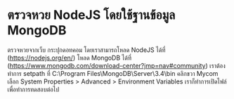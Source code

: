# ตรวจหวย NodeJS โดยใช้ฐานข้อมูล MongoDB

ตรวจหวยจากเว็บ กระปุกดอทคอม
โดยเราสามารถโหลด NodeJS ได้ที่ (https://nodejs.org/en/)
โหลด MongoDB ได้ที่ (https://www.mongodb.com/download-center?jmp=nav#community)
เราต้องทำการ setpath ที่ C:\Program Files\MongoDB\Server\3.4\bin คลิกขวา Mycom เลือก System Properties > Advanced > Environment Variables
เราก็ทำการเปิดไฟล์เพื่อทำการทดสอบต่อไป

